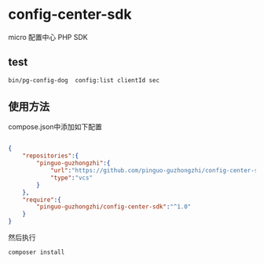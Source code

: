 # config-center-sdk

micro 配置中心 PHP SDK

## test

```bash
bin/pg-config-dog  config:list clientId sec
```


## 使用方法

compose.json中添加如下配置

```json

{
    "repositories":{
        "pinguo-guzhongzhi":{
            "url":"https://github.com/pinguo-guzhongzhi/config-center-sdk.git",
            "type":"vcs"
        }
    },
    "require":{
        "pinguo-guzhongzhi/config-center-sdk":"^1.0"
    }
}

```

然后执行 

```bash
composer install
```
